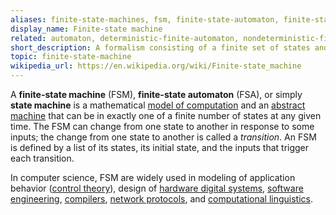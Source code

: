 ```yaml
---
aliases: finite-state-machines, fsm, finite-state-automaton, finite-state-automata, finite-state-automatons, fsa, finite-automaton, finite-automata, finite-automatons, state-machine
display_name: Finite-state machine
related: automaton, deterministic-finite-automaton, nondeterministic-finite-automaton
short_description: A formalism consisting of a finite set of states and a transition function describing when to move from one state to another.
topic: finite-state-machine
wikipedia_url: https://en.wikipedia.org/wiki/Finite-state_machine
---
```

A **finite-state machine** (FSM), **finite-state automaton** (FSA), or simply **state machine** is a mathematical [model of computation](https://en.wikipedia.org/wiki/Model_of_computation) and an [abstract machine](https://en.wikipedia.org/wiki/Abstract_machine) that can be in exactly one of a finite number of states at any given time.
The FSM can change from one state to another in response to some inputs; the change from one state to another is called a *transition*.
An FSM is defined by a list of its states, its initial state, and the inputs that trigger each transition.

In computer science, FSM are widely used in modeling of application behavior ([control theory](https://en.wikipedia.org/wiki/Control_theory)), design of [hardware digital systems](https://en.wikipedia.org/wiki/Digital_electronics), [software engineering](https://github.com/topics/software-engineering), [compilers](https://github.com/topics/compiler), [network protocols](https://en.wikipedia.org/wiki/Network_protocol), and [computational linguistics](https://en.wikipedia.org/wiki/Computational_linguistics). 

